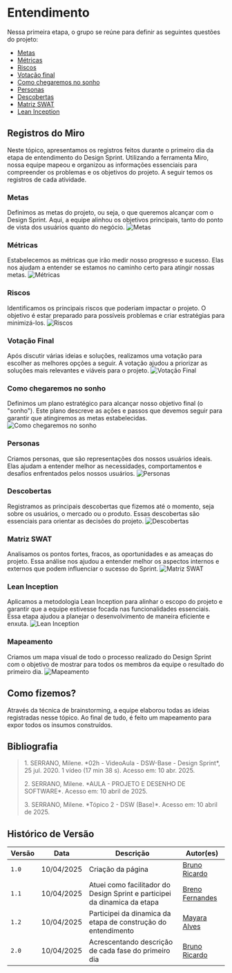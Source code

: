 # Entendimento

Nessa primeira etapa, o grupo se reúne para definir as seguintes questões do projeto:

- <a href="http://localhost:3000/#/Base/1.1.1.entendimento?id=metas">Metas</a>
- <a href="http://localhost:3000/#/Base/1.1.1.entendimento?id=m%c3%a9tricas">Métricas</a>
- <a href="http://localhost:3000/#/Base/1.1.1.entendimento?id=riscos">Riscos</a>
- <a href="http://localhost:3000/#/Base/1.1.1.entendimento?id=vota%c3%a7%c3%a3o-final">Votação final</a>
- <a href="http://localhost:3000/#/Base/1.1.1.entendimento?id=como-chegaremos-no-sonho">Como chegaremos no sonho</a>
- <a href="http://localhost:3000/#/Base/1.1.1.entendimento?id=personas">Personas</a>
- <a href="http://localhost:3000/#/Base/1.1.1.entendimento?id=descobertas">Descobertas</a>
- <a href="http://localhost:3000/#/Base/1.1.1.entendimento?id=matriz-swat">Matriz SWAT</a>
- <a href="http://localhost:3000/#/Base/1.1.1.entendimento?id=lean-inception" >Lean Inception</a>

## Registros do Miro

Neste tópico, apresentamos os registros feitos durante o primeiro dia da etapa de entendimento do Design Sprint. Utilizando a ferramenta Miro, nossa equipe mapeou e organizou as informações essenciais para compreender os problemas e os objetivos do projeto. A seguir temos os registros de cada atividade.

### Metas
Definimos as metas do projeto, ou seja, o que queremos alcançar com o Design Sprint. Aqui, a equipe alinhou os objetivos principais, tanto do ponto de vista dos usuários quanto do negócio.
![Metas](/assets/DesignSprint/1.metas.png)

### Métricas
Estabelecemos as métricas que irão medir nosso progresso e sucesso. Elas nos ajudam a entender se estamos no caminho certo para atingir nossas metas.
![Métricas](/assets/DesignSprint/2.metricas.png)

### Riscos
Identificamos os principais riscos que poderiam impactar o projeto. O objetivo é estar preparado para possíveis problemas e criar estratégias para minimizá-los.
![Riscos](/assets/DesignSprint/3.riscos.png)

### Votação Final
Após discutir várias ideias e soluções, realizamos uma votação para escolher as melhores opções a seguir. A votação ajudou a priorizar as soluções mais relevantes e viáveis para o projeto.
![Votação Final](/assets/DesignSprint/4.parte1.png)

### Como chegaremos no sonho
Definimos um plano estratégico para alcançar nosso objetivo final (o "sonho"). Este plano descreve as ações e passos que devemos seguir para garantir que atingiremos as metas estabelecidas.
![Como chegaremos no sonho](/assets/DesignSprint/5.sonho.png)

### Personas
Criamos personas, que são representações dos nossos usuários ideais. Elas ajudam a entender melhor as necessidades, comportamentos e desafios enfrentados pelos nossos usuários.
![Personas](/assets/DesignSprint/6.persona.png)

### Descobertas
Registramos as principais descobertas que fizemos até o momento, seja sobre os usuários, o mercado ou o produto. Essas descobertas são essenciais para orientar as decisões do projeto.
![Descobertas](/assets/DesignSprint/7.descobertas.png)

### Matriz SWAT
Analisamos os pontos fortes, fracos, as oportunidades e as ameaças do projeto. Essa análise nos ajudou a entender melhor os aspectos internos e externos que podem influenciar o sucesso do Sprint.
![Matriz SWAT](/assets/DesignSprint/8.swat.png)

### Lean Inception
Aplicamos a metodologia Lean Inception para alinhar o escopo do projeto e garantir que a equipe estivesse focada nas funcionalidades essenciais. Essa etapa ajudou a planejar o desenvolvimento de maneira eficiente e enxuta.
![Lean Inception](/assets/DesignSprint/9.leanInception.png)

### Mapeamento
Criamos um mapa visual de todo o processo realizado do Design Sprint com o objetivo de mostrar para todos os membros da equipe o resultado do primeiro dia.
![Mapeamento](/assets/DesignSprint/10.map.png)

## Como fizemos?

Através da técnica de brainstorming, a equipe elaborou todas as ideias registradas nesse tópico. Ao final de tudo, é feito um mapeamento para expor todos os insumos construídos.

## Bibliografia

> <p id="1">1. SERRANO, Milene. *02h - VideoAula - DSW-Base - Design Sprint*, 25 jul. 2020. 1 vídeo (17 min 38 s). Acesso em: 10 abr. 2025.</p>
> <p id="2">2. SERRANO, Milene. *AULA - PROJETO E DESENHO DE SOFTWARE*. Acesso em: 10 abril de 2025.</p>  
> <p id="3">3. SERRANO, Milene. *Tópico 2 - DSW (Base)*. Acesso em: 10 abril de 2025.</p>

## **Histórico de Versão**

| Versão | Data       | Descrição                                      | Autor(es)                         |
|--------|------------|------------------------------------------------|-----------------------------------|
| `1.0`  | 10/04/2025 | Criação da página | [Bruno Ricardo](https://github.com/EhOBruno) |
| `1.1`  | 10/04/2025 | Atuei como facilitador do Design Sprint e participei da dinamica da etapa | [Breno Fernandes](https://github.com/Brenofrds) |
| `1.2`  | 10/04/2025 | Participei da dinamica da etapa de construção do entendimento| [Mayara Alves](https://github.com/mayara-tech) |
| `2.0`  | 10/04/2025 | Acrescentando descrição de cada fase do primeiro dia | [Bruno Ricardo](https://github.com/EhOBruno) |
